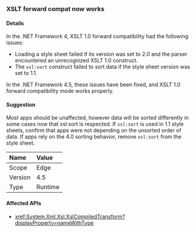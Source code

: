 ### XSLT forward compat now works

#### Details

In the .NET Framework 4, XSLT 1.0 forward compatibility had the following issues:<ul><li>Loading a style sheet failed if its version was set to 2.0 and the parser encountered an unrecognized XSLT 1.0 construct.</li><li>The <code>xsl:sort</code> construct failed to sort data if the style sheet version was set to 1.1.</li></ul>In the .NET Framework 4.5, these issues have been fixed, and XSLT 1.0 forward compatibility mode works properly.

#### Suggestion

Most apps should be unaffected, however data will be sorted differently in some cases now that xsl:sort is respected. If <code>xsl:sort</code> is used in 1.1 style sheets, confirm that apps were not depending on the unsorted order of data. If apps rely on the 4.0 sorting behavior, remove <code>xsl:sort</code> from the style sheet.

| Name    | Value       |
|:--------|:------------|
| Scope   |Edge|
|Version|4.5|
|Type|Runtime|

#### Affected APIs

- <xref:System.Xml.Xsl.XslCompiledTransform?displayProperty=nameWithType>
